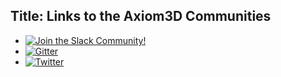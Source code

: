 Title: Links to the Axiom3D Communities
---

- [![Join the Slack Community!](https://img.shields.io/badge/join-slack-ff69b4.svg?logo=slack)](join-slack)
- [![Gitter](https://img.shields.io/badge/chat-gitter-ff69b4.svg?logo=gitter&color=brightgreen)](https://twitter.com/axiom3d)
- [![Twitter](https://img.shields.io/badge/chat-twitter-ff69b4.svg?logo=twitter&color=blue)](https://twitter.com/axiom3d)
